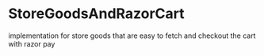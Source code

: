 # StoreGoodsAndRazorCart
implementation for store goods that are easy to fetch and checkout the cart with razor pay
